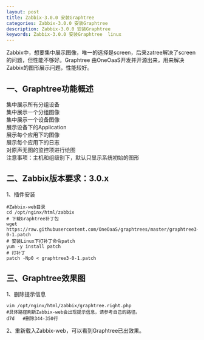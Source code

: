 ```yaml
---
layout: post
title: Zabbix-3.0.0 安装Graphtree
categories: Zabbix-3.0.0 安装Graphtree
description: Zabbix-3.0.0 安装Graphtree
keywords: Zabbix-3.0.0 安装Graphtree  linux
---
```


Zabbix中，想要集中展示图像，唯一的选择是screen，后来zatree解决了screen的问题，但性能不够好。Graphtree 由OneOaaS开发并开源出来，用来解决Zabbix的图形展示问题，性能较好。

## 一、Graphtree功能概述
集中展示所有分组设备  
集中展示一个分组图像  
集中展示一个设备图像  
展示设备下的Application  
展示每个应用下的图像  
展示每个应用下的日志  
对原声无图的监控项进行绘图  
注意事项：主机和组级别下，默认只显示系统初始的图形  

## 二、Zabbix版本要求：3.0.x
1、插件安装
```
#Zabbix-web目录
cd /opt/nginx/html/zabbix
# 下载Graphtree补丁包
wget https://raw.githubusercontent.com/OneOaaS/graphtrees/master/graphtree3-0-1.patch
# 安装Linux下打补丁命令patch
yum -y install patch
# 打补丁
patch -Np0 < graphtree3-0-1.patch
```
## 三、Graphtree效果图
1、删除提示信息
```
vim /opt/nginx/html/zabbix/graphtree.right.php
#具体路径刷新Zabbix-web会出现提示信息，请参考自己的路径。
d7d   #删除344-350行
```
2、重新载入Zabbix-web，可以看到Graphtree已出效果。
